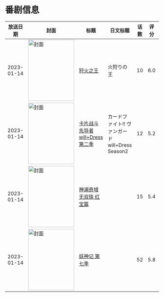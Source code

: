 # 番剧信息

|放送日期|封面|标题|日文标题|话数|评分|评分人数|
|---|---|---|---|---|---|---|
|2023-01-14|<img src="//lain.bgm.tv/pic/cover/c/ff/bc/318599_d6xz6.jpg" alt="封面" style="width:150px;height:200px;object-fit:cover;">|[狩火之王](https://bangumi.tv/subject/318599)|火狩りの王|10|6.0|1237人评分|
|2023-01-14|<img src="//lain.bgm.tv/pic/cover/c/1d/b9/349389_AVmDd.jpg" alt="封面" style="width:150px;height:200px;object-fit:cover;">|[卡片战斗先导者 will+Dress 第二季](https://bangumi.tv/subject/349389)|カードファイト!! ヴァンガード will+Dress Season2|12|5.2|20人评分|
|2023-01-14|<img src="//lain.bgm.tv/pic/cover/c/e5/40/405493_yNodV.jpg" alt="封面" style="width:150px;height:200px;object-fit:cover;">|[神澜奇域无双珠 红宝篇](https://bangumi.tv/subject/405493)||15|5.4|12人评分|
|2023-01-14|<img src="//lain.bgm.tv/pic/cover/c/e7/53/413755_0I844.jpg" alt="封面" style="width:150px;height:200px;object-fit:cover;">|[妖神记 第七季](https://bangumi.tv/subject/413755)||52|5.8|20人评分|
